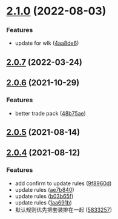 # [2.1.0](https://github.com/DengSir/tdPack2/compare/v2.0.7...v2.1.0) (2022-08-03)


### Features

* update for wlk ([4aa8de6](https://github.com/DengSir/tdPack2/commit/4aa8de637941b3ca2b60ab6eb432e55e9c17362a))



## [2.0.7](https://github.com/DengSir/tdPack2/compare/v2.0.6...v2.0.7) (2022-03-24)



## [2.0.6](https://github.com/DengSir/tdPack2/compare/v2.0.5...v2.0.6) (2021-10-29)


### Features

* better trade pack ([48b75ae](https://github.com/DengSir/tdPack2/commit/48b75ae2869d9619664221cc51365181d578d5b8))



## [2.0.5](https://github.com/DengSir/tdPack2/compare/v2.0.4...v2.0.5) (2021-08-14)



## [2.0.4](https://github.com/DengSir/tdPack2/compare/v2.0.3...v2.0.4) (2021-08-12)


### Features

* add confirm to update rules ([9f8960d](https://github.com/DengSir/tdPack2/commit/9f8960da2c13920336ce6fe92d64a5e69e0882cd))
* update rules ([ae7b840](https://github.com/DengSir/tdPack2/commit/ae7b840c05ffb08c9bcaeb3ef0c4b74f651372d4))
* update rules ([b03b65f](https://github.com/DengSir/tdPack2/commit/b03b65f7ae905b6915ca7ba77ae431611797c932))
* update rules ([1aa691b](https://github.com/DengSir/tdPack2/commit/1aa691b4a46e82b7801748198abb79fb4da485ff))
* 默认规则优先把套装排在一起 ([5833257](https://github.com/DengSir/tdPack2/commit/5833257a7da62efc7eeeadd859c182e3d49e0d4b))



